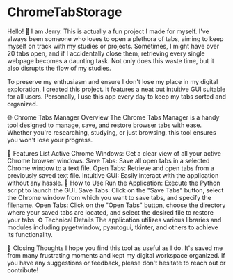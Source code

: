 # ChromeTabStorage

Hello! 🙌
I am Jerry. This is actually a fun project I made for myself. I've always been someone who loves to open a plethora of tabs, aiming to keep myself on track with my studies or projects. Sometimes, I might have over 20 tabs open, and if I accidentally close them, retrieving every single webpage becomes a daunting task. Not only does this waste time, but it also disrupts the flow of my studies.

To preserve my enthusiasm and ensure I don't lose my place in my digital exploration, I created this project. It features a neat but intuitive GUI suitable for all users. Personally, I use this app every day to keep my tabs sorted and organized.

🌐 Chrome Tabs Manager
Overview
The Chrome Tabs Manager is a handy tool designed to manage, save, and restore browser tabs with ease. Whether you're researching, studying, or just browsing, this tool ensures you won't lose your progress.

🌟 Features
List Active Chrome Windows: Get a clear view of all your active Chrome browser windows.
Save Tabs: Save all open tabs in a selected Chrome window to a text file.
Open Tabs: Retrieve and open tabs from a previously saved text file.
Intuitive GUI: Easily interact with the application without any hassle.
🔧 How to Use
Run the Application: Execute the Python script to launch the GUI.
Save Tabs: Click on the "Save Tabs" button, select the Chrome window from which you want to save tabs, and specify the filename.
Open Tabs: Click on the "Open Tabs" button, choose the directory where your saved tabs are located, and select the desired file to restore your tabs.
⚙️ Technical Details
The application utilizes various libraries and modules including pygetwindow, pyautogui, tkinter, and others to achieve its functionality.

💌 Closing Thoughts
I hope you find this tool as useful as I do. It's saved me from many frustrating moments and kept my digital workspace organized. If you have any suggestions or feedback, please don't hesitate to reach out or contribute!
